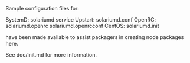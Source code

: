 Sample configuration files for:

SystemD: solariumd.service
Upstart: solariumd.conf
OpenRC:  solariumd.openrc
         solariumd.openrcconf
CentOS:  solariumd.init

have been made available to assist packagers in creating node packages here.

See doc/init.md for more information.
